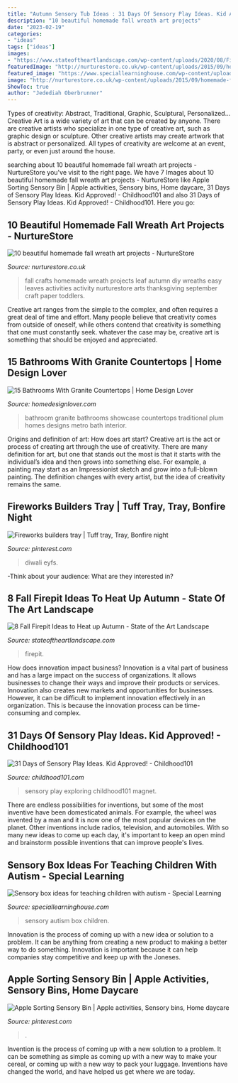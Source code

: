 ```yaml
---
title: "Autumn Sensory Tub Ideas : 31 Days Of Sensory Play Ideas. Kid Approved!"
description: "10 beautiful homemade fall wreath art projects"
date: "2023-02-19"
categories:
- "ideas"
tags: ["ideas"]
images:
- "https://www.stateoftheartlandscape.com/wp-content/uploads/2020/08/Firepit.jpg"
featuredImage: "http://nurturestore.co.uk/wp-content/uploads/2015/09/homemade-fall-wreaths.png"
featured_image: "https://www.speciallearninghouse.com/wp-content/uploads/2016/03/Sensory-bins-1024x768.jpg"
image: "http://nurturestore.co.uk/wp-content/uploads/2015/09/homemade-fall-wreaths.png"
ShowToc: true
author: "Jedediah Oberbrunner"
---
```



Types of creativity: Abstract, Traditional, Graphic, Sculptural, Personalized...
Creative Art is a wide variety of art that can be created by anyone. There are creative artists who specialize in one type of creative art, such as graphic design or sculpture. Other creative artists may create artwork that is abstract or personalized. All types of creativity are welcome at an event, party, or even just around the house.

	

		
searching about 10 beautiful homemade fall wreath art projects - NurtureStore you've visit to the right page. We have 7 Images about 10 beautiful homemade fall wreath art projects - NurtureStore like Apple Sorting Sensory Bin | Apple activities, Sensory bins, Home daycare, 31 Days of Sensory Play Ideas. Kid Approved! - Childhood101 and also 31 Days of Sensory Play Ideas. Kid Approved! - Childhood101. Here you go:
		
    
## 10 Beautiful Homemade Fall Wreath Art Projects - NurtureStore

<img loading=lazy src="http://nurturestore.co.uk/wp-content/uploads/2015/09/homemade-fall-wreaths.png" onerror="this.onerror=null;this.src='https://tse1.mm.bing.net/th?id=OIP.ePXGhQsnkeCz6rpEARIhRgHaJ4&amp;pid=15.1';" alt="10 beautiful homemade fall wreath art projects - NurtureStore">

_Source: nurturestore.co.uk_

>fall crafts homemade wreath projects leaf autumn diy wreaths easy leaves activities activity nurturestore arts thanksgiving september craft paper toddlers. 

	

Creative art ranges from the simple to the complex, and often requires a great deal of time and effort. Many people believe that creativity comes from outside of oneself, while others contend that creativity is something that one must constantly seek. whatever the case may be, creative art is something that should be enjoyed and appreciated.

    
## 15 Bathrooms With Granite Countertops | Home Design Lover

<img loading=lazy src="https://homedesignlover.com/wp-content/uploads/2014/03/8-plum.jpg" onerror="this.onerror=null;this.src='https://tse4.mm.bing.net/th?id=OIP.tAPUS0-5Y1DAq8f1XUK6zwHaEh&amp;pid=15.1';" alt="15 Bathrooms With Granite Countertops | Home Design Lover">

_Source: homedesignlover.com_

>bathroom granite bathrooms showcase countertops traditional plum homes designs metro bath interior. 

	

Origins and definition of art: How does art start?
Creative art is the act or process of creating art through the use of creativity. There are many definition for art, but one that stands out the most is that it starts with the individual’s idea and then grows into something else. For example, a painting may start as an Impressionist sketch and grow into a full-blown painting. The definition changes with every artist, but the idea of creativity remains the same.

    
## Fireworks Builders Tray | Tuff Tray, Tray, Bonfire Night

<img loading=lazy src="https://i.pinimg.com/736x/ae/e9/b0/aee9b07d725fceabb4d1261830c3e401.jpg" onerror="this.onerror=null;this.src='https://tse2.mm.bing.net/th?id=OIP.UgH-O_Y5dO86mzhXtm0TqQHaFT&amp;pid=15.1';" alt="Fireworks builders tray | Tuff tray, Tray, Bonfire night">

_Source: pinterest.com_

>diwali eyfs. 

	

-Think about your audience: What are they interested in?

    
## 8 Fall Firepit Ideas To Heat Up Autumn - State Of The Art Landscape

<img loading=lazy src="https://www.stateoftheartlandscape.com/wp-content/uploads/2020/08/Firepit.jpg" onerror="this.onerror=null;this.src='https://tse2.mm.bing.net/th?id=OIP.09AVodF3PctmUIqMHSBjyAHaE7&amp;pid=15.1';" alt="8 Fall Firepit Ideas to Heat up Autumn - State of the Art Landscape">

_Source: stateoftheartlandscape.com_

>firepit. 

	

How does innovation impact business?
Innovation is a vital part of business and has a large impact on the success of organizations. It allows businesses to change their ways and improve their products or services. Innovation also creates new markets and opportunities for businesses. However, it can be difficult to implement innovation effectively in an organization. This is because the innovation process can be time-consuming and complex.

    
## 31 Days Of Sensory Play Ideas. Kid Approved! - Childhood101

<img loading=lazy src="https://childhood101.com/wp-content/uploads/2018/03/sensory-play-ideas-for-kids.jpg" onerror="this.onerror=null;this.src='https://tse2.mm.bing.net/th?id=OIP.teLVzgrHWGBIUqA3TuPBBgHaLH&amp;pid=15.1';" alt="31 Days of Sensory Play Ideas. Kid Approved! - Childhood101">

_Source: childhood101.com_

>sensory play exploring childhood101 magnet. 

	

There are endless possibilities for inventions, but some of the most inventive have been domesticated animals. For example, the wheel was invented by a man and it is now one of the most popular devices on the planet. Other inventions include radios, television, and automobiles. With so many new ideas to come up each day, it's important to keep an open mind and brainstorm possible inventions that can improve people's lives.

    
## Sensory Box Ideas For Teaching Children With Autism - Special Learning

<img loading=lazy src="https://www.speciallearninghouse.com/wp-content/uploads/2016/03/Sensory-bins-1024x768.jpg" onerror="this.onerror=null;this.src='https://tse4.mm.bing.net/th?id=OIP.fjQMOK_uYJI2LU4mBf0odQHaFj&amp;pid=15.1';" alt="Sensory box ideas for teaching children with autism - Special Learning">

_Source: speciallearninghouse.com_

>sensory autism box children. 

	

Innovation is the process of coming up with a new idea or solution to a problem. It can be anything from creating a new product to making a better way to do something. Innovation is important because it can help companies stay competitive and keep up with the Joneses.

    
## Apple Sorting Sensory Bin | Apple Activities, Sensory Bins, Home Daycare

<img loading=lazy src="https://i.pinimg.com/originals/dc/ae/db/dcaedb14364d819bd4eba48f1ecd5e7f.jpg" onerror="this.onerror=null;this.src='https://tse3.mm.bing.net/th?id=OIP.38K44aofVMEIYLn-FhD3ZgHaJ4&amp;pid=15.1';" alt="Apple Sorting Sensory Bin | Apple activities, Sensory bins, Home daycare">

_Source: pinterest.com_

>. 

	

Invention is the process of coming up with a new solution to a problem. It can be something as simple as coming up with a new way to make your cereal, or coming up with a new way to pack your luggage. Inventions have changed the world, and have helped us get where we are today.

